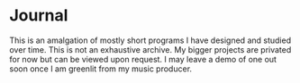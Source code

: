# Journal

This is an amalgation of mostly short programs I have designed and studied over time.
This is not an exhaustive archive.
My bigger projects are privated for now but can be viewed upon request.
I may leave a demo of one out soon once I am greenlit from my music producer.
